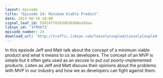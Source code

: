 ```yaml
---
layout: episode
title: "Episode 24: Minimum Viable Product"
date: 2015-06-18 10:00
signal_leaf_id: 55818ff8203d610300ea56aa
libsyn_id: '3795673'
episode_number: 24
download_url: 'http://traffic.libsyn.com/looselycoupled/LooselyCoupled-Episode24-ItIsAnMVP.mp3'
---
```

In this epsiode Jeff and Matt talk about the concept of a minimum viable product and what it means to us as developers. The concept of an MVP is simple but it often gets used as an excuse to put out poorly-implemented products. Listen as Jeff and Matt discuss their opinions about the problems with MVP in our industry and how we as developers can fight against them.
